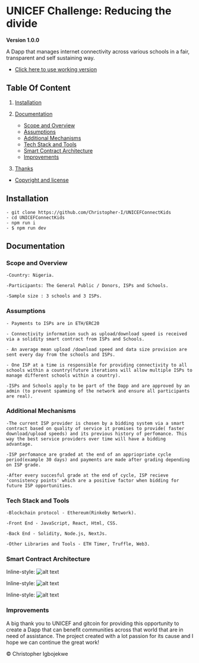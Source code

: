 # UNICEF Challenge: Reducing the divide

**Version 1.0.0**

A Dapp that manages internet connectivity across various schools in a fair, transparent and self sustaining way.

-   [ Click here to use working version](1Clickheretovisitdeployedversion)

## Table Of Content

1. [Installation](#Installation)

2. [Documentation](#Documentation)

    - [Scope and Overview](#ScopeandOverview)
    - [Assumptions](#Assumptions)
    - [Additional Mechanisms](#AdditionalMechanisms)
    - [Tech Stack and Tools](#TechStackandTools)
    - [Smart Contract Architecture](#SmartContractArchitecture)
    - [Improvements](#Improvements)

3. [Thanks](#Thanks)

-   [Copyright and license](Copyrightandlicense)

<h2 name="Installation">Installation</h2>

    - git clone https://github.com/Christopher-I/UNICEFConnectKids
    - cd UNICEFConnectKids
    - npm run i
    - $ npm run dev

<h2 name="Documentation">Documentation</h2>

<h3 name="ScopeandOverview">Scope and Overview</h3>

    -Country: Nigeria.

    -Participants: The General Public / Donors, ISPs and Schools.

    -Sample size : 3 schools and 3 ISPs.

<h3 name="Assumptions">Assumptions</h3>

    - Payments to ISPs are in ETH/ERC20

    - Connectivity information such as upload/download speed is received via a solidity smart contract from ISPs and Schools.

    - An average mean upload /download speed and data size provision are sent every day from the schools and ISPs.

    - One ISP at a time is responsible for providing connectivity to all schools within a country(future iterations will allow multiple ISPs to manage different schools within a country).

    -ISPs and Schools apply to be part of the Dapp and are approved by an admin (to prevent spamming of the network and ensure all participants are real).

<h3 name="Additional Mechanisms">Additional Mechanisms</h3>

    -The current ISP provider is chosen by a bidding system via a smart contract based on quality of service it promises to provide( faster download/upload speeds) and its previous history of perfomance. This way the best service providers over time will have a bidding advantage.

    -ISP perfomance are graded at the end of an appriopriate cycle period(example 30 days) and payments are made after grading depending on ISP grade.

    -After every succesful grade at the end of cycle, ISP recieve 'consistency points' which are a positive factor when bidding for future ISP opportunities.

<h3 name="TechStackandTools">Tech Stack and Tools</h3>

    -Blockchain protocol - Ethereum(Rinkeby Network).

    -Front End - JavaScript, React, Html, CSS.

    -Back End - Solidity, Node.js, NextJs.

    -Other Libraries and Tools - ETH Timer, Truffle, Web3.

<h3 name="SmartContractArchitecture">Smart Contract Architecture</h3>

Inline-style:
![alt text](https://previews.dropbox.com/p/thumb/AAiO7j26iI0EViZ1Wl4wvqEbYEIUfE7uKiTC-R_sDkQF96mxxv3wCMCtu7YYkI3qpicWG6xn5oYpMbCwvgJGL7ZVGNHPpBpKpw-9NNkew50ZcQOF7KdNUR8N777gBTK8D3g4EEen7ajNOXhjgOkW42GIhR6VAQLMAQ19RQ61OqX7Z8d-rDqzV6RWtEuDDWspHQ-ayD-xgOGwwA2K7SMnjurdeHf_rc6VjZDKf12ePPSQ5nVIAYEj2Ss-omgxeAR6n-pKy6DPhEveGEG9SmYpSbGAYgpphE4VvwNOtpNA_vFLPmnBVusMRiuZufNHwVUPGwmRzLNie-CRp9gVhR0zjOdl/p.png?fv_content=true&size_mode=5 "Dapp Architecture")

Inline-style:
![alt text]("https://github.com/Christopher-I/UNICEFConnectKids/raw/master/img/brazil.png" "Dapp Architecture")

Inline-style:
![alt text]("https://github.com/Christopher-I/UNICEFConnectKids/tree/master/img/brazil.png" "Dapp Architecture")

<h3 name="Improvements">Improvements</h3>

<a name="Thanks"></a>
A big thank you to UNICEF and gitcoin for providing this opportunity to create a Dapp that can benefit communities across that world that are in need of assistance. The project created with a lot passion for its cause and I hope we can continue the great work!

© Christopher Igbojekwe
